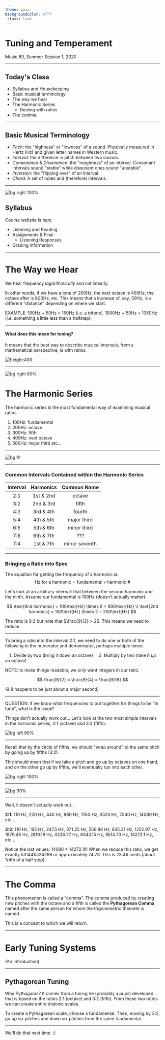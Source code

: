 ```yaml
---
theme: gaia
backgroundColor: #fff
_class: lead
---
```


# <!-- fit --> __Tuning and Temperament__
Music 80, Summer Session 1, 2020

---

<!--
paginate: true
-->

## Today's Class
- Syllabus and Housekeeping
- Basic musical terminology
- The way we hear
- The Harmonic Series
  - Dealing with ratios
- The comma

---

## Basic Musical Terminology
- _Pitch_: the "highness" or "lowness" of a sound. Physically measured in Hertz (Hz) and given letter names in Western music.
- _Interval_: the difference in pitch between two sounds.
- _Consonance_ & _Dissonance_: the "roughness" of an interval. Consonant intervals sound "stable" while dissonant ones sound "unstable".
- _Inversion_: the "flipping over" of an interval.
- _Chord_: A set of notes and (therefore) intervals.

<!-- If you definition of consonant and dissonant change throughout this course that is a VERY good thing! -->

<!-- _footer: This will be more or less the extent of traditional musical terminology we will use in this course. -->


---

![bg right 100%](https://lh3.googleusercontent.com/proxy/WcsxsafxsNJOCgc4ERoQgwKjIS3gcu75mV03VMTWhaJaVsavslk2wK6jwNbQQXv2SdO__54pig0hoekRIUF226WVb2VLD6yV-6E5)

## Syllabus
Course website is [here](https://www.jacobsundstrom.com/courses/tuning)
- Listening and Reading
- Assignments & Final
  - Listening Responses
- Grading Information

<!-- Don't forget to go over people who are not necessarily taking the class for four units. -->

<!--
I see this course as mostly a guided listening course where we will explore tunings together. I’m not really interested in pontificating to you since 1) that’s not very interesting or helpful and 2) while I have done a lot of study on the subject, I’m far from an expert. I consider it a mutual exploration of the varieties of musical tuning, only a few of which I have actually studied in any meaningful depth. Getting an ear for new tunings takes listening and exposure. So whenever possible, we will listen before you are presented with theoretical knowledge. Listening > Theory
-->

---

<!--
_backgroundColor: #455a64
_color: white
-->

# The Way we Hear
We hear frequency _logarithmically_ and not linearly.

In other words, if we have a tone of 200Hz, the next octave is 400Hz, the octave after is 800Hz, etc. This means that a increase of, say, 50Hz, is a different “distance” depending on where we start.

EXAMPLE:
100Hz + 50Hz = 150Hz (i.e. a tritone). 1000Hz + 50Hz = 1050Hz (i.e. something a little less than a halfstep).

---

<!--
_backgroundColor: #455a64
_color: white
-->

#### What does this mean for tuning?

It means that the best way to describe musical intervals, from a mathematical perspective, is with ratios.

![height:400](https://upload.wikimedia.org/wikipedia/commons/thumb/d/d5/12-tet_scale_compared_to_just_in_the_chromatic_circle.svg/440px-12-tet_scale_compared_to_just_in_the_chromatic_circle.svg.png)

---

![bg right 80%](https://upload.wikimedia.org/wikipedia/commons/thumb/7/72/Harmonic_series_to_32.png/800px-Harmonic_series_to_32.png)

# The Harmonic Series
The harmonic series is the most fundamental way of examining musical ratios.

1. 100Hz: fundamental
2. 200Hz: octave
3. 300Hz: fifth
4. 400Hz: next octave
5. 500Hz: major third
etc...

---

![bg fit](https://upload.wikimedia.org/wikipedia/commons/thumb/c/c5/Harmonics_to_32.png/1920px-Harmonics_to_32.png)

---

### <!-- fit --> Common Intervals Contained within the Harmonic Series

|Interval | Harmonics | Common Name |
| :---:  | :----: | :----: |
| 2:1 | 1st & 2nd | octave |
| 3:2 | 2nd & 3rd | fifth |
| 4:3 | 3rd & 4th | fourth |
| 5:4 | 4th & 5th | major third |
| 6:5 | 5th & 6th | minor third |
| 7:6 | 6th & 7th | ??? |
| 7:4 | 1st & 7th | minor seventh |


<!-- _footer: Ratios are almost always reduced to the interval between 1 and 2; i.e. 3:2, 5:4, 8:9, etc. -->

---

### Bringing a Ratio into Spec
The equation for getting the frequency of a harmonic is:
$$\text{Hz for a harmonic} = \text{fundamental} \times \text{harmonic \#}$$

Let's look at an arbitrary interval: that between the second harmonic and the ninth. Assume our fundamental is 100Hz (doesn't actually matter).


$$
\text{9nd harmonic} = 100\text{Hz} \times 9 = 900\text{Hz} \\
  \text{2nd harmonic} = 100\text{Hz} \times 2 = 200\text{Hz}
$$

The ratio is 9:2 but note that $\frac{9}{2} > 2$. This means we need to reduce.

---

To bring a ratio into the interval 2:1, we need to do one or both of the following to the numerator and denominator, perhaps multiple times:

&emsp;1. Divide by two (bring it _down_ an octave)
&emsp;2. Multiply by two (take it _up_ an octave)

NOTE: to make things readable, we only want integers in our ratio.

$$
  \frac{9}{2} = \frac{9}{4} = \frac{9}{8}
$$

(9:8 happens to be just about a major second)

---
<!--
_backgroundColor: #455a64
_color: white
-->

QUESTION: if we know what frequencies to put together for things to be "in tune", what is the issue?

Things don't actually work out... Let's look at the two most simple intervals in the harmonic series, 2:1 (octave) and 3:2 (fifth).

![bg left 90%](https://images.squarespace-cdn.com/content/v1/54b445dae4b04e1a0789e988/1446666543825-0TJNHVYOZFTWUXSSCF64/ke17ZwdGBToddI8pDm48kLxnK526YWAH1qleWz-y7AFZw-zPPgdn4jUwVcJE1ZvWEtT5uBSRWt4vQZAgTJucoTqqXjS3CfNDSuuf31e0tVFUQAah1E2d0qOFNma4CJuw0VgyloEfPuSsyFRoaaKT76QvevUbj177dmcMs1F0H-0/Equal+Temperament)

---
<!--
_backgroundColor: #455a64
_color: white
-->


Recall that by the circle of fifths, we should "wrap around" to the same pitch by going up by fifths (3:2).

This should mean that if we take a pitch and go up by octaves on one hand, and on the other go up by fifths, we'll eventually run into each other.

![bg right 100%](https://upload.wikimedia.org/wikipedia/commons/thumb/3/33/Circle_of_fifths_deluxe_4.svg/1024px-Circle_of_fifths_deluxe_4.svg.png)

---

![bg 90%](/home/jacob/Documents/jacob/jobs/tuning/classes/class1/comma.png)

---
<!--
_backgroundColor: #455a64
_color: white
-->

Well, it doesn't actually work out...

__2:1__: 110 Hz, 220 Hz, 440 Hz, 880 Hz, 1760 Hz, 3520 Hz, 7040 Hz, 14080 Hz, etc...

__3:2__:  110 Hz, 165 Hz, 247.5 Hz, 371.25 Hz, 556.88 Hz, 835.31 Hz, 1252.97 Hz, 1879.45 Hz, 2819.18 Hz, 4228.77 Hz, 6343.15 Hz, 9514.73 Hz, 14272.1 Hz, etc...

Notice the last values: 14080 ≠ 14272.1!!! When we reduce this ratio, we get exactly 531441:524288 or approximately 74:73. This is 23.46 cents (about 1/4th of a half step).

---

# The Comma

This phenomenon is called a "comma". The comma produced by creating new pitches with the octave and a fifth is called the __Pythagorean Comma__, named after the same person for whom the trigonometric theorem is named.

This is a concept to which we will return.

---

<!--
_class: lead
_paginate: false
color: #455a64
backgroundColor:  
-->


# Early Tuning Systems

(An Introduction)

---

## Pythagorean Tuning

Why Pythagoras? It comes from a tuning he (probably a pupil) developed that is based on the ratios 2:1 (octave) and 3:2 (fifth). From these two ratios we can create entire diatonic scales.

To create a Pythagorean scale, choose a fundamental. Then, moving by 3:2, go _up_ six pitches and _down_ six pitches from the same fundamental.

---

We'll do that next time. :)
